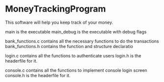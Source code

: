 # MoneyTrackingProgram
This software will help you keep track of your money.

main is the executable
main_debug is the executable with debug flags

bank_functions.c contains all the necessary functions to do the transactions
bank_functions.h contains the function and structure declaratio

login.c contains all the functions to authenticate users
login.h is the headerfile for it.

console.c contains all the functions to implement console login screen
console.h is the headerfile for it.
